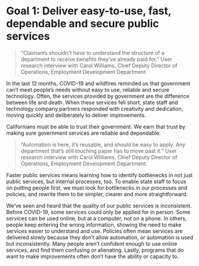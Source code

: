 # Goal 1: Deliver easy-to-use, fast, dependable and secure public services 

>“Claimants shouldn't have to understand the structure of a department to receive benefits they’ve already paid for.”
User research interview with Carol Williams, Chief Deputy Director of Operations, Employment Development Department


In the last 12 months, COVID-19 and wildfires reminded us that government can’t meet people’s needs without easy to use, reliable and secure technology. Often, the services provided by government are the difference between life and death. When these services fell short, state staff and technology company partners responded with creativity and dedication, moving quickly and deliberately to deliver improvements. 

Californians must be able to trust their government.  We earn that trust by making sure government services are reliable and dependable. 

>“Automation is here, it’s reusable, and should be easy to apply. Any department that’s still touching paper has to move past it.”
User research interview with Carol Williams, Chief Deputy Director of Operations, Employment Development Department

Faster public services means learning how to identify bottlenecks in not just public services, but internal processes, too. To enable state staff to focus on putting people first, we must look for bottlenecks in our processes and policies, and rewrite them to be simpler, clearer and more straightforward. 

We’ve seen and heard that the quality of our public services is inconsistent. Before COVID-19, some services could only be applied for in person. Some services can be used online, but at a computer, not on a phone. In others, people keep entering the wrong information, showing the need to make services easier to understand and use. Policies often mean services are delivered slowly because they don’t allow automation, or automation is used but inconsistently. Many people aren’t confident enough to use online services, and find them confusing or alienating. Lastly, programs that do want to make improvements often don’t have the ability or capacity to.